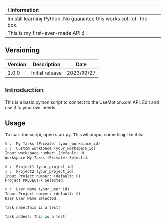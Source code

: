 | :information_source: Information |
|:---------------------------|
| Im still learning Python. No guarantee this works out-of-the-box.
This is my first-ever-made API :) |

## Versioning
| Version | Description | Date |
| - | - | - |
| 1.0.0   | Initial release | 2023/09/27 |

## Introduction
This is a basic python script to connect to the UseMotion.com API. Edit and use it to your own needs.


## Usage
To start the script, open start.py.
This wil output something like this:

```python
0 :  My Tasks (Private) (your_workspace_id)
1 :  Custom workspace (your_workspace_id)
Input workspace number: (default: 0)
Workspace My Tasks (Private) Selected.

0 :  Project1 (your_project_id)
1 :  Project2 (your_project_id)
Input Project number: (default: 0)
Project PROJECT-X Selected.

0 :  User Name (your_user_id)
Input Project number: (default: 0)
User User Name Selected.

Task name:This is a test!

Task added!: This is a test!
```